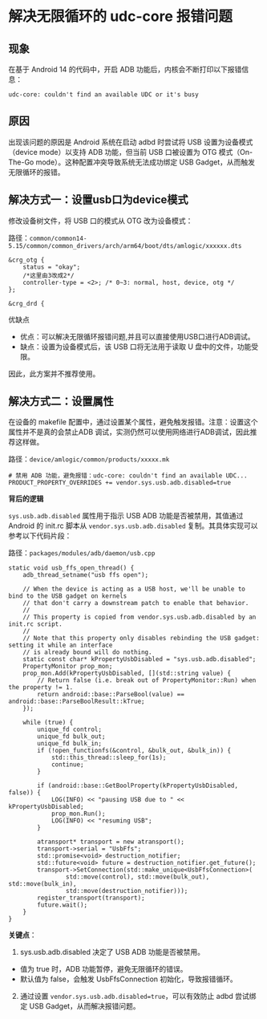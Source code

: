 # 解决无限循环的 udc-core 报错问题

## 现象
在基于 Android 14 的代码中，开启 ADB 功能后，内核会不断打印以下报错信息：
~~~
udc-core: couldn't find an available UDC or it's busy
~~~

## 原因

出现该问题的原因是 Android 系统在启动 adbd 时尝试将 USB 设置为设备模式（device mode）以支持 ADB 功能，但当前 USB 口被设置为 OTG 模式（On-The-Go mode）。这种配置冲突导致系统无法成功绑定 USB Gadget，从而触发无限循环的报错。


## 解决方式一：设置usb口为device模式

修改设备树文件，将 USB 口的模式从 OTG 改为设备模式：

路径：`common/common14-5.15/common/common_drivers/arch/arm64/boot/dts/amlogic/xxxxxx.dts`

~~~
&crg_otg {
	status = "okay";
	/*这里由3改成2*/
	controller-type = <2>; /* 0~3: normal, host, device, otg */
};

&crg_drd {
~~~
优缺点
* 优点：可以解决无限循环报错问题,并且可以直接使用USB口进行ADB调试。
* 缺点：设置为设备模式后，该 USB 口将无法用于读取 U 盘中的文件，功能受限。

因此，此方案并不推荐使用。

## 解决方式二：设置属性
在设备的 makefile 配置中，通过设置某个属性，避免触发报错。注意：设置这个属性并不是真的会禁止ADB 调试，实测仍然可以使用网络进行ADB调试，因此推荐这样做。

路径：`device/amlogic/common/products/xxxxx.mk`

~~~
# 禁用 ADB 功能，避免报错：udc-core: couldn't find an available UDC...
PRODUCT_PROPERTY_OVERRIDES += vendor.sys.usb.adb.disabled=true
~~~

**背后的逻辑**

`sys.usb.adb.disabled` 属性用于指示 USB ADB 功能是否被禁用，其值通过 Android 的 init.rc 脚本从 `vendor.sys.usb.adb.disabled` 复制。其具体实现可以参考以下代码片段：

路径：`packages/modules/adb/daemon/usb.cpp`
~~~
static void usb_ffs_open_thread() {
    adb_thread_setname("usb ffs open");

    // When the device is acting as a USB host, we'll be unable to bind to the USB gadget on kernels
    // that don't carry a downstream patch to enable that behavior.
    //
    // This property is copied from vendor.sys.usb.adb.disabled by an init.rc script.
    //
    // Note that this property only disables rebinding the USB gadget: setting it while an interface
    // is already bound will do nothing.
    static const char* kPropertyUsbDisabled = "sys.usb.adb.disabled";
    PropertyMonitor prop_mon;
    prop_mon.Add(kPropertyUsbDisabled, [](std::string value) {
        // Return false (i.e. break out of PropertyMonitor::Run) when the property != 1.
        return android::base::ParseBool(value) == android::base::ParseBoolResult::kTrue;
    });

    while (true) {
        unique_fd control;
        unique_fd bulk_out;
        unique_fd bulk_in;
        if (!open_functionfs(&control, &bulk_out, &bulk_in)) {
            std::this_thread::sleep_for(1s);
            continue;
        }

        if (android::base::GetBoolProperty(kPropertyUsbDisabled, false)) {
            LOG(INFO) << "pausing USB due to " << kPropertyUsbDisabled;
            prop_mon.Run();
            LOG(INFO) << "resuming USB";
        }

        atransport* transport = new atransport();
        transport->serial = "UsbFfs";
        std::promise<void> destruction_notifier;
        std::future<void> future = destruction_notifier.get_future();
        transport->SetConnection(std::make_unique<UsbFfsConnection>(
                std::move(control), std::move(bulk_out), std::move(bulk_in),
                std::move(destruction_notifier)));
        register_transport(transport);
        future.wait();
    }
}
~~~
**关键点**：
1. sys.usb.adb.disabled 决定了 USB ADB 功能是否被禁用。
* 值为 true 时，ADB 功能暂停，避免无限循环的错误。
* 默认值为 false，会触发 UsbFfsConnection 初始化，导致报错循环。
2. 通过设置 `vendor.sys.usb.adb.disabled=true`，可以有效防止 adbd 尝试绑定 USB Gadget，从而解决报错问题。